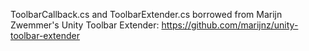 ToolbarCallback.cs and ToolbarExtender.cs borrowed from Marijn Zwemmer's Unity Toolbar Extender: https://github.com/marijnz/unity-toolbar-extender